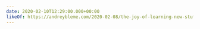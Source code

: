 ```yaml
---
date: 2020-02-10T12:29:00.000+00:00
likeOf: https://andreybleme.com/2020-02-08/the-joy-of-learning-new-stuff-has-been-stolen/
---
```

